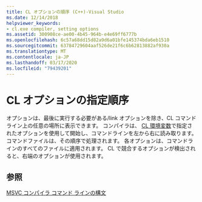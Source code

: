 ```yaml
---
title: CL オプションの順序 (C++)-Visual Studio
ms.date: 12/14/2018
helpviewer_keywords:
- cl.exe compiler, setting options
ms.assetid: 300908ce-ae00-4b45-964b-e4e69ff6777b
ms.openlocfilehash: 6c57a68dd15d82a9d6a01bfe145374bda6eb1510
ms.sourcegitcommit: 63784729604aaf526de21f6c6b62813882af930a
ms.translationtype: MT
ms.contentlocale: ja-JP
ms.lasthandoff: 03/17/2020
ms.locfileid: "79439201"
---
```

# <a name="order-of-cl-options"></a>CL オプションの指定順序

オプションは、最後に実行する必要がある/link オプションを除き、CL コマンドライン上の任意の場所に表示できます。 コンパイラは、 [CL 環境変数](cl-environment-variables.md)で指定されたオプションを使用して開始し、コマンドラインを左から右に読み取ります。コマンドファイルは、その順序で処理されます。 各オプションは、コマンドラインのすべてのファイルに適用されます。 CL で競合するオプションが検出されると、右端のオプションが使用されます。

## <a name="see-also"></a>参照

[MSVC コンパイラ コマンド ラインの構文](compiler-command-line-syntax.md)
